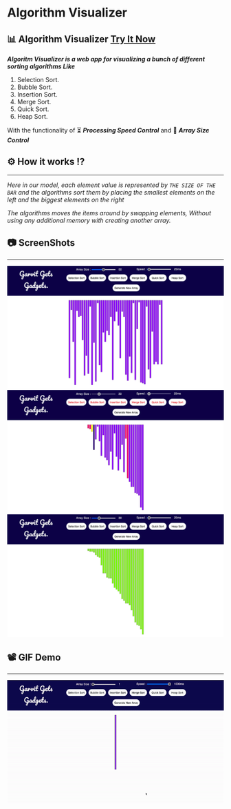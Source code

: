 # Algorithm Visualizer

## 📊 Algorithm Visualizer [Try It Now](https://visualizeralgorithm.netlify.app/)

**_Algoritm Visualizer is a web app for visualizing a bunch of different sorting algorithms Like_**

1. Selection Sort.
2. Bubble Sort.
3. Insertion Sort.
4. Merge Sort.
5. Quick Sort.
6. Heap Sort.

With the functionality of ⏳ **_Processing Speed Control_** and 📏 **_Array Size Control_**

## ⚙ How it works !?

--------------------

_Here in our model, each element value is represented by ```THE SIZE OF THE BAR``` and the algorithms sort them by placing the smallest elements on the left and the biggest elements on the right_

_The algorithms moves the items around by swapping elements, Without using any additional memory with creating another array._

## 📷 ScreenShots

--------------------

![image](/img/1.jpg)
![image](/img/2.jpg)
![image](/img/3.jpg)

## 📽 GIF Demo

--------------------

![Visualizer Demo](/img/4.gif)
